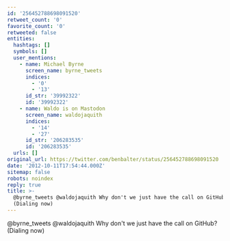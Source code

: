 ```yaml
---
id: '256452788698091520'
retweet_count: '0'
favorite_count: '0'
retweeted: false
entities:
  hashtags: []
  symbols: []
  user_mentions:
    - name: Michael Byrne
      screen_name: byrne_tweets
      indices:
        - '0'
        - '13'
      id_str: '39992322'
      id: '39992322'
    - name: Waldo is on Mastodon
      screen_name: waldojaquith
      indices:
        - '14'
        - '27'
      id_str: '206283535'
      id: '206283535'
  urls: []
original_url: https://twitter.com/benbalter/status/256452788698091520
date: '2012-10-11T17:54:44.000Z'
sitemap: false
robots: noindex
reply: true
title: >-
  @byrne_tweets @waldojaquith Why don't we just have the call on GitHub?
  (Dialing now)
---
```


@byrne_tweets @waldojaquith Why don't we just have the call on GitHub? (Dialing now)